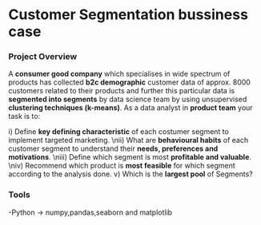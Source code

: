 # Customer Segmentation bussiness case

### Project Overview

A **consumer good company** which specialises in wide spectrum of products has collected **b2c demographic** customer data of approx. 8000 customers related to their products and further this particular data is **segmented into segments** by data science team by using unsupervised **clustering techniques (k-means)**. As a data analyst in **product team** your task is to:

i)	Define **key defining characteristic** of each costumer segment to implement targeted marketing.
\nii)	What are **behavioural habits** of each customer segment to understand their **needs, preferences and motivations**.
\niii)	Define which segment is most **profitable and valuable**.
\niv)	Recommend which product is **most feasible** for which segment according to the analysis done.
v)	Which is the **largest pool** of Segments?

### Tools
-Python -> numpy,pandas,seaborn and matplotlib
